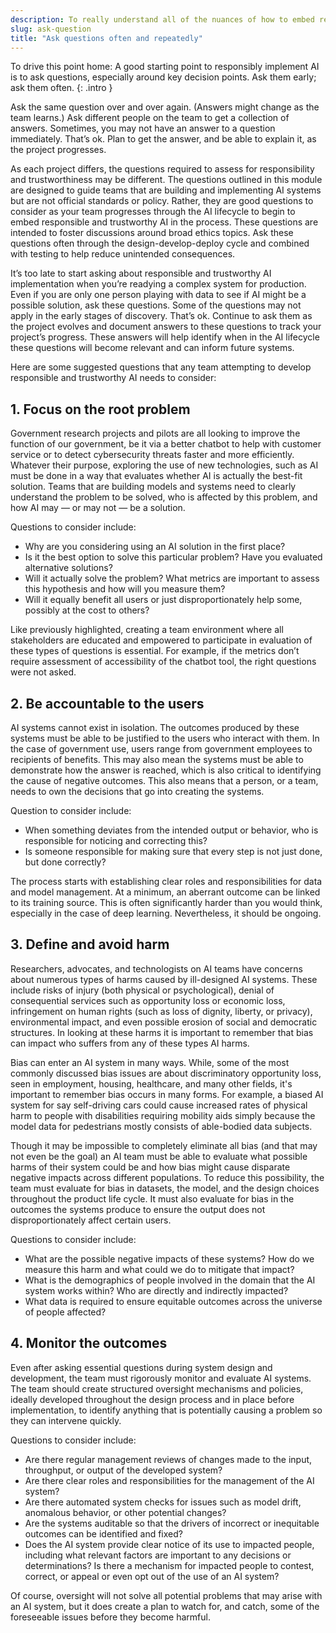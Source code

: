 ```yaml
---
description: To really understand all of the nuances of how to embed responsibility into AI systems, there is a lot of theory as to how it relates to ethics, bias and fairness, transparency and explainability, privacy and more. The challenge with all of these topics is that the space is learning by trial, thus there are no perfect answers or approaches yet. 
slug: ask-question
title: "Ask questions often and repeatedly"
---
```


To drive this point home: A good starting point to responsibly implement AI is to ask questions, especially around key decision points. Ask them early; ask them often. 
{: .intro }

Ask the same question over and over again. (Answers might change as the team learns.) Ask different people on the team to get a collection of answers. Sometimes, you may not have an answer to a question immediately. That’s ok. Plan to get the answer, and be able to explain it, as the project progresses. 

As each project differs, the questions required to assess for responsibility and trustworthiness may be different. The questions outlined in this module are designed to guide teams that are building and implementing AI systems but are not official standards or policy. Rather, they are good questions to consider as your team progresses through the AI lifecycle to begin to embed responsible and trustworthy AI in the process. These questions are intended to foster discussions around broad ethics topics. Ask these questions often through the design-develop-deploy cycle and combined with testing to help reduce unintended consequences.

It’s too late to start asking about responsible and trustworthy AI implementation when you’re readying a complex system for production. Even if you are only one person playing with data to see if AI might be a possible solution, ask these questions. Some of the questions may not apply in the early stages of discovery. That’s ok. Continue to ask them as the project evolves and document answers to these questions to track your project’s progress. These answers will help identify when in the AI lifecycle these questions will become relevant and can inform future systems.

Here are some suggested questions that any team attempting to develop responsible and trustworthy AI needs to consider:

## 1. Focus on the root problem
Government research projects and pilots are all looking to improve the function of our government, be it via a better chatbot to help with customer service or to detect cybersecurity threats faster and more efficiently. Whatever their purpose, exploring the use of new technologies, such as AI must be done in a way that evaluates whether AI is actually the best-fit solution. Teams that are building models and systems need to clearly understand the problem to be solved, who is affected by this problem, and how AI may — or may not — be a solution. 

Questions to consider include: 
- Why are you considering using an AI solution in the first place? 
- Is it the best option to solve this particular problem? Have you evaluated alternative solutions?
- Will it actually solve the problem? What metrics are important to assess this hypothesis and how will you measure them?
- Will it equally benefit all users or just disproportionately help some, possibly at the cost to others?

Like previously highlighted, creating a team environment where all stakeholders are educated and empowered to participate in evaluation of these types of questions is essential. For example, if the metrics don’t require assessment of accessibility of the chatbot tool, the right questions were not asked.

## 2. Be accountable to the users
AI systems cannot exist in isolation. The outcomes produced by these systems must be able to be justified to the users who interact with them. In the case of government use, users range from government employees to recipients of benefits. This may also mean the systems must be able to demonstrate how the answer is reached, which is also critical to identifying the cause of negative outcomes. This also means that a person, or a team, needs to own the decisions that go into creating the systems. 

Question to consider include:
- When something deviates from the intended output or behavior, who is responsible for noticing and correcting this? 
- Is someone responsible for making sure that every step is not just done, but done correctly?

The process starts with establishing clear roles and responsibilities for data and model management. At a minimum, an aberrant outcome can be linked to its training source. This is often significantly harder than you would think, especially in the case of deep learning. Nevertheless, it should be ongoing.

## 3. Define and avoid harm
Researchers, advocates, and technologists on AI teams have concerns about numerous types of harms caused by ill-designed AI systems. These include risks of injury (both physical or psychological), denial of consequential services such as opportunity loss or economic loss, infringement on human rights (such as loss of dignity, liberty, or privacy), environmental impact, and even possible erosion of social and democratic structures. In looking at these harms it is important to remember that bias can impact who suffers from any of these types AI harms. 

Bias can enter an AI system in many ways. While, some of the most commonly discussed bias issues are about discriminatory opportunity loss, seen in employment, housing, healthcare, and many other fields, it's important to remember bias occurs in many forms. For example, a biased AI system for say self-driving cars could cause increased rates of physical harm to people with disabilities requiring mobility aids simply because the model data for pedestrians mostly consists of able-bodied data subjects.

Though it may be impossible to completely eliminate all bias (and that may not even be the goal) an AI team must be able to evaluate what possible harms of their system could be and how bias might cause disparate negative impacts across different populations. To reduce this possibility, the team must evaluate for bias in datasets, the model, and the design choices throughout the product life cycle. It must also evaluate for bias in the outcomes the systems produce to ensure the output does not disproportionately affect certain users. 

Questions to consider include: 
- What are the possible negative impacts of these systems? How do we measure this harm and what could we do to mitigate that impact? 
- What is the demographics of people involved in the domain that the AI system works within?  Who are directly and indirectly impacted?
- What data is required to ensure equitable outcomes across the universe of people affected?

## 4. Monitor the outcomes
Even after asking essential questions during system design and development, the team must rigorously monitor and evaluate AI systems. The team should create structured oversight mechanisms and policies, ideally developed throughout the design process and in place before implementation, to identify anything that is potentially causing a problem so they can intervene quickly. 

Questions to consider include: 
- Are there regular management reviews of changes made to the input, throughput, or output of the developed system?
- Are there clear roles and responsibilities for the management of the AI system?
- Are there automated system checks for issues such as model drift, anomalous behavior, or other potential changes?
- Are the systems auditable so that the drivers of incorrect or inequitable outcomes can be identified and fixed?
- Does the AI system provide clear notice of its use to impacted people, including what relevant factors are important to any decisions or determinations? Is there a mechanism for impacted people to contest, correct, or appeal or even opt out of the use of an AI system?  

Of course, oversight will not solve all potential problems that may arise with an AI system, but it does create a plan to watch for, and catch, some of the foreseeable issues before they become harmful.
